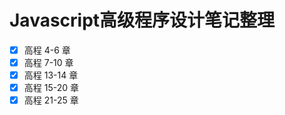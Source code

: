 # Javascript高级程序设计笔记整理

- [x] 高程 4-6 章
- [x] 高程 7-10 章
- [x] 高程 13-14 章
- [x] 高程 15-20 章
- [x] 高程 21-25 章

